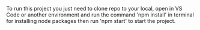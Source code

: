 To run this project you just need to clone repo to your local, open in VS Code or another environment and run the command 'npm install' in terminal for installing node packages then run 'npm start' to start the project.